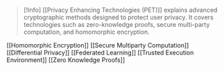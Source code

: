 >[!Info]
> [[Privacy Enhancing Technologies (PET)]] explains advanced cryptographic methods designed to protect user privacy. It covers technologies such as zero-knowledge proofs, secure multi-party computation, and homomorphic encryption.


[[Homomorphic Encryption]]
[[Secure Multiparty Computation]]
[[Differential Privacy]]
[[Federated Learning]]
[[Trusted Execution Environment]]
[[Zero Knowledge Proofs]]

